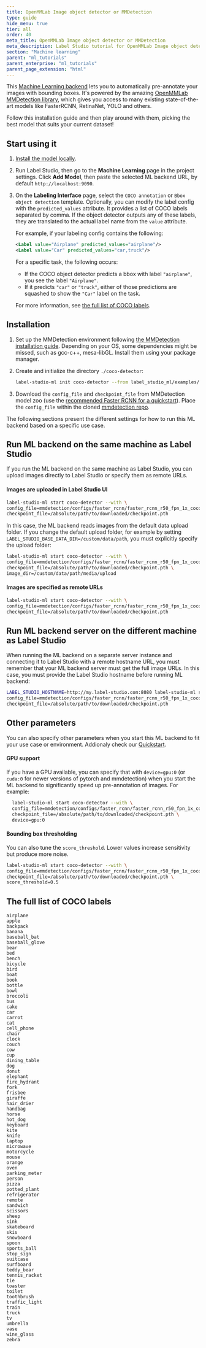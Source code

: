 ```yaml
---
title: OpenMMLab Image object detector or MMDetection
type: guide
hide_menu: true
tier: all
order: 40
meta_title: OpenMMLab Image object detector or MMDetection
meta_description: Label Studio tutorial for OpenMMLab Image object detector or MMDetection
section: "Machine learning"
parent: "ml_tutorials"
parent_enterprise: "ml_tutorials"
parent_page_extension: "html"
---
```



This [Machine Learning backend](/guide/ml.html) lets you to automatically pre-annotate your images with bounding boxes. It's powered by the amazing [OpenMMLab MMDetection library](https://github.com/open-mmlab/mmdetection), which gives you access to many existing state-of-the-art models like FasterRCNN, RetinaNet, YOLO and others. 

Follow this installation guide and then play around with them, picking the best model that suits your current dataset!

## Start using it

1. [Install the model locally](#Installation).

2. Run Label Studio, then go to the **Machine Learning** page in the project settings. Click **Add Model**, then paste the selected ML backend URL, by default `http://localhost:9090`.

3. On the **Labeling Interface** page, select the `COCO annotation` or `Bbox object detection` template. 
   Optionally, you can modify the label config with the `predicted_values` attribute. It provides a list of COCO labels separated by comma. If the object detector outputs any of these labels, they are translated to the actual label name from the `value` attribute.

    For example, if your labeling config contains the following:
    
    ```xml
    <Label value="Airplane" predicted_values="airplane"/>
    <Label value="Car" predicted_values="car,truck"/>
    ```
   For a specific task, the following occurs:
    - If the COCO object detector predicts a bbox with label `"airplane"`, you see the label `"Airplane"`.
    - If it predicts `"car"` or `"truck"`, either of those predictions are squashed to show the `"Car"` label on the task.

   For more information, see [the full list of COCO labels](#The-full-list-of-COCO-labels). 


## Installation

1. Set up the MMDetection environment following [the MMDetection installation guide](https://mmdetection.readthedocs.io/en/v1.2.0/INSTALL.html). Depending on your OS, some dependencies might be missed, such as gcc-c++, mesa-libGL. Install them using your package manager.

2. Create and initialize the directory `./coco-detector`:

    ```bash
    label-studio-ml init coco-detector --from label_studio_ml/examples/mmdetection/mmdetection.py
    ```

3. Download the `config_file` and `checkpoint_file` from MMDetection model zoo (use the [recommended Faster RCNN for a quickstart](https://mmdetection.readthedocs.io/en/latest/user_guides/inference.html)). Place the `config_file` within the cloned [mmdetection repo](https://github.com/open-mmlab/mmdetection).

The following sections present the different settings for how to run this ML backend based on a specific use case. 

## Run ML backend on the same machine as Label Studio

If you run the ML backend on the same machine as Label Studio, you can upload images directly to Label Studio or specify them as remote URLs. 

#### Images are uploaded in Label Studio UI
   ```bash
   label-studio-ml start coco-detector --with \
   config_file=mmdetection/configs/faster_rcnn/faster_rcnn_r50_fpn_1x_coco.py \
   checkpoint_file=/absolute/path/to/downloaded/checkpoint.pth
   ```
In this case, the ML backend reads images from the default data upload folder.
If you change the default upload folder, for example by setting `LABEL_STUDIO_BASE_DATA_DIR=/custom/data/path`, you must explicitly specify the upload folder:

   ```bash
   label-studio-ml start coco-detector --with \
   config_file=mmdetection/configs/faster_rcnn/faster_rcnn_r50_fpn_1x_coco.py \
   checkpoint_file=/absolute/path/to/downloaded/checkpoint.pth \
   image_dir=/custom/data/path/media/upload
   ```

#### Images are specified as remote URLs

   ```bash
   label-studio-ml start coco-detector --with \
   config_file=mmdetection/configs/faster_rcnn/faster_rcnn_r50_fpn_1x_coco.py \
   checkpoint_file=/absolute/path/to/downloaded/checkpoint.pth
   ```

## Run ML backend server on the different machine as Label Studio

When running the ML backend on a separate server instance and connecting it to Label Studio with a remote hostname URL, you must remember that your ML backend server must get the full image URLs.
In this case, you must provide the Label Studio hostname before running ML backend:

   ```bash
   LABEL_STUDIO_HOSTNAME=http://my.label-studio.com:8080 label-studio-ml start coco-detector --with \
   config_file=mmdetection/configs/faster_rcnn/faster_rcnn_r50_fpn_1x_coco.py \
   checkpoint_file=/absolute/path/to/downloaded/checkpoint.pth
   ```

## Other parameters

You can also specify other parameters when you start this ML backend to fit your use case or environment.
Addionaly check our [Quickstart](/guide/ml.html#Quickstart-with-an-example-ML-backend).

#### GPU support
If you have a GPU available, you can specify that with `device=gpu:0` (or `cuda:0` for newer versions of pytorch and mmdetection) when you start the ML backend to significantly speed up pre-annotation of images. For example:

 ```bash
   label-studio-ml start coco-detector --with \
   config_file=mmdetection/configs/faster_rcnn/faster_rcnn_r50_fpn_1x_coco.py \
   checkpoint_file=/absolute/path/to/downloaded/checkpoint.pth \
   device=gpu:0
   ```

#### Bounding box thresholding

You can also tune the `score_threshold`. Lower values increase sensitivity but produce more noise.

   ```bash
   label-studio-ml start coco-detector --with \
   config_file=mmdetection/configs/faster_rcnn/faster_rcnn_r50_fpn_1x_coco.py \
   checkpoint_file=/absolute/path/to/downloaded/checkpoint.pth \
   score_threshold=0.5
   ```
     

## The full list of COCO labels
```text
airplane
apple
backpack
banana
baseball_bat
baseball_glove
bear
bed
bench
bicycle
bird
boat
book
bottle
bowl
broccoli
bus
cake
car
carrot
cat
cell_phone
chair
clock
couch
cow
cup
dining_table
dog
donut
elephant
fire_hydrant
fork
frisbee
giraffe
hair_drier
handbag
horse
hot_dog
keyboard
kite
knife
laptop
microwave
motorcycle
mouse
orange
oven
parking_meter
person
pizza
potted_plant
refrigerator
remote
sandwich
scissors
sheep
sink
skateboard
skis
snowboard
spoon
sports_ball
stop_sign
suitcase
surfboard
teddy_bear
tennis_racket
tie
toaster
toilet
toothbrush
traffic_light
train
truck
tv
umbrella
vase
wine_glass
zebra
```
